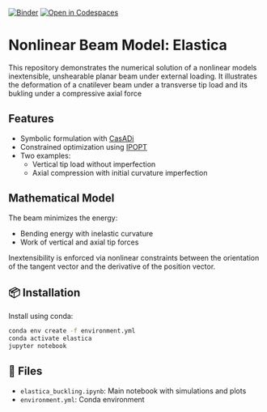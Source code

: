 [![Binder](https://mybinder.org/badge_logo.svg)](https://mybinder.org/v2/gh/cmaurini/nonlinear-elastica/HEAD)
[![Open in Codespaces](https://github.com/codespaces/badge.svg)](https://github.com/codespaces/new/?repo=cmaurini/nonlinear-elastica)


# Nonlinear Beam Model: Elastica

This repository demonstrates the numerical solution of a nonlinear models inextensible, unshearable planar beam under external loading.
It illustrates the deformation of a cnatilever beam under a transverse tip load and its bukling under a compressive axial force


## Features

- Symbolic formulation with [CasADi](https://web.casadi.org/)
- Constrained optimization using [IPOPT](https://coin-or.github.io/Ipopt/)
- Two examples:
  - Vertical tip load without imperfection
  - Axial compression with initial curvature imperfection

## Mathematical Model

The beam minimizes the energy:

- Bending energy with inelastic curvature
- Work of vertical and axial tip forces

Inextensibility is enforced via nonlinear constraints between the orientation of the tangent vector and the derivative of the position vector.

## 📦 Installation

Install using conda:

```bash
conda env create -f environment.yml
conda activate elastica
jupyter notebook
```

## 📁 Files

- `elastica_buckling.ipynb`: Main notebook with simulations and plots
- `environment.yml`: Conda environment
